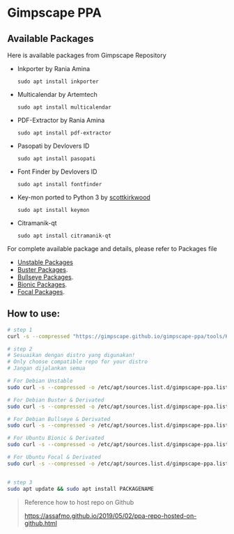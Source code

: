 # Gimpscape PPA

## Available Packages

Here is available packages from Gimpscape Repository
 - Inkporter by Rania Amina
 
    `sudo apt install inkporter`
    
 - Multicalendar by Artemtech
 
    `sudo apt install multicalendar`
    
 - PDF-Extractor by Rania Amina
    
    `sudo apt install pdf-extractor`
    
 - Pasopati by Devlovers ID
    
    `sudo apt install pasopati`
    
 - Font Finder by Devlovers ID
    
    `sudo apt install fontfinder`
    
 - Key-mon ported to Python 3 by [scottkirkwood](https://github.com/scottkirkwood/key-mon)
    
    `sudo apt install keymon`
    
 - Citramanik-qt
    
    `sudo apt install citramanik-qt`


For complete available package and details, please refer to Packages file
 - [Unstable Packages](unstable/Packages)
 - [Buster Packages](buster/Packages).
 - [Bullseye Packages](bullseye/Packages).
 - [Bionic Packages](bionic/Packages).
 - [Focal Packages](focal/Packages).

## How to use:

```bash
# step 1
curl -s --compressed "https://gimpscape.github.io/gimpscape-ppa/tools/KEY.gpg" | sudo apt-key add -

# step 2
# Sesuaikan dengan distro yang digunakan!
# Only choose compatible repo for your distro
# Jangan dijalankan semua

# For Debian Unstable
sudo curl -s --compressed -o /etc/apt/sources.list.d/gimpscape-ppa.list "https://gimpscape.github.io/gimpscape-ppa/unstable/gimpscape-ppa.list"

# For Debian Buster & Derivated
sudo curl -s --compressed -o /etc/apt/sources.list.d/gimpscape-ppa.list "https://gimpscape.github.io/gimpscape-ppa/buster/gimpscape-ppa.list"

# For Debian Bullseye & Derivated
sudo curl -s --compressed -o /etc/apt/sources.list.d/gimpscape-ppa.list "https://gimpscape.github.io/gimpscape-ppa/bullseye/gimpscape-ppa.list"

# For Ubuntu Bionic & Derivated
sudo curl -s --compressed -o /etc/apt/sources.list.d/gimpscape-ppa.list "https://gimpscape.github.io/gimpscape-ppa/bionic/gimpscape-ppa.list"

# For Ubuntu Focal & Derivated
sudo curl -s --compressed -o /etc/apt/sources.list.d/gimpscape-ppa.list "https://gimpscape.github.io/gimpscape-ppa/focal/gimpscape-ppa.list"


# step 3
sudo apt update && sudo apt install PACKAGENAME
```

>  Reference how to host repo on Github
> 
> https://assafmo.github.io/2019/05/02/ppa-repo-hosted-on-github.html
